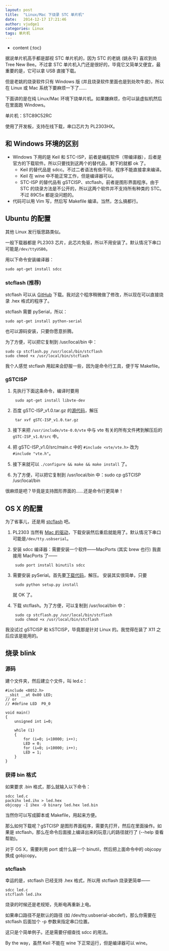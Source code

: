 ```yaml
---
layout: post
title:  "Linux/Mac 下烧录 STC 单片机"
date:   2014-12-17 17:21:46
author: vjudge1
categories: Linux
tags: 单片机
---
```

* content
{:toc}

据说单片机高手都是鄙视 STC 单片机的，因为 STC 的老姚 (姚永平) 喜欢到处 Tree New Bee。不过拿 STC 单片机入门还是很好的，毕竟它又简单又便宜，最重要的是，它可以拿 USB 直接下载。

但是老姚的烧录软件只有 Windows 版 (并且烧录软件里面也是到处吹牛皮)，所以在 Linux 或 Mac 系统下要麻烦一下了……

下面讲的是在纯 Linux/Mac 环境下烧单片机。如果嫌麻烦，你可以装虚拟机然后在里面跑 Windows。




单片机：STC89C52RC

使用了开发板，支持在线下载，串口芯片为 PL2303HX。

## 和 Windows 环境的区别

* Windows 下用的是 Keil 和 STC-ISP，前者是编程软件（带编译器），后者是官方的下载软件。所以只要找到这两个的替代品，剩下的就都 ok 了。
    * Keil 的替代品是 sdcc。不过二者语法有些不同，程序不能直接拿来编译。
    * Keil 在 wine 中不能正常工作，但是编译器可以。
    * STC-ISP 的替代品有 gSTCISP、stcflash，前者是图形界面程序。由于 STC 的烧录方法是不公开的，所以这两个软件并不支持所有种类的 STC。不过 89C5x 都是没问题的。
* 代码可以用 Vim 写，然后写 Makefile 编译。当然，怎么搞都行。

## Ubuntu 的配置

其他 Linux 发行版思路类似。

一般下载器都是 PL2303 芯片，此芯片免驱，所以不用安装了。默认情况下串口可能是`/dev/ttyUSB0`。

用以下命令安装编译器：

    sudo apt-get install sdcc

### stcflash (推荐)

stcflash 可以从 [GitHub](https://github.com/laborer/stcflash) 下载。我对这个程序稍微做了修改，所以现在可以直接烧录 .hex 格式的程序了。

stcflash 需要 pySerial，所以：

    sudo apt-get install python-serial

也可以源码安装，只要你愿意折腾。

为了方便，可以把它复制到 /usr/local/bin 中：

    sudo cp stcflash.py /usr/local/bin/stcflash
    sudo chmod +x /usr/local/bin/stcflash

我个人感觉 stcflash 用起来会舒服一些，因为是命令行工具，便于写 Makefile。

### gSTCISP

1. 先执行下面这条命令，编译时要用

        sudo apt-get install libvte-dev

2. 百度 gSTC-ISP_v1.0.tar.gz 的[源代码](http://forum.ubuntu.org.cn/download/file.php?id=104628&sid=767b624faf73a36c71fcd4f8111773e)，解压

        tar xvf gSTC-ISP_v1.0.tar.gz

3. 接下来把 `/usr/include/vte-0.0/vte` 中与 vte 有关的所有文件拷到解压后的 `gSTC-ISP_v1.0/src` 中。
4. 把 gSTC-ISP_v1.0/src/main.c 中的 `#include <vte/vte.h>` 改为 `#include "vte.h"`。
5. 接下来就可以 `./configure && make && make install` 了。
6. 为了方便，可以把它复制到 /usr/local/bin 中：sudo cp gSTCISP /usr/local/bin

很麻烦是吧？毕竟是支持图形界面的……还是命令行更简单！



## OS X 的配置

为了省事儿，还是用 [stcflash](https://github.com/laborer/stcflash) 吧。

1. PL2303 当然有 [Mac 的驱动](http://www.prolific.com.tw/US/ShowProduct.aspx?p_id=229&pcid=41)，下载安装然后重启就能用了。默认情况下串口可能是`/dev/tty.usbserial`。
2. 安装 sdcc 编译器：需要安装一个软件——MacPorts (其实 brew 也行)
   我直接用 MacPorts 了——

        sudo port install binutils sdcc

3. 需要安装 pySerial。首先要[下载代码](https://pypi.python.org/packages/source/p/pyserial/pyserial-2.7.tar.gz#md5=794506184df83ef2290de0d18803dd11)，解压。
   安装其实很简单，只要

        sudo python setup.py install

   就 OK 了。
4. 下载 stcflash。为了方便，可以复制到 /usr/local/bin 中：

        sudo cp stcflash.py /usr/local/bin/stcflash
        sudo chmod +x /usr/local/bin/stcflash

我没试过 gSTCISP 和 kSTCISP，毕竟那是针对 Linux 的。我觉得在装了 X11 之后应该是能用的。

## 烧录 blink

### 源码

建个文件夹，然后建立个文件，叫 led.c：

    #include <8052.h>
    __sbit __at 0x80 LED;
    // or
    // #define LED  P0_0

    void main()
    {
        unsigned int i=0;

        while (1)
        {
            for (i=0; i<10000; i++);
            LED = 0;
            for (i=0; i<10000; i++);
            LED = 1;
        }
    }

### 获得 bin 格式

如果要求 .bin 格式，那么就输入以下命令：

    sdcc led.c
    packihx led.ihx > led.hex
    objcopy -I ihex -O binary led.hex led.bin

当然你可以写成脚本或 Makefile，用起来方便。

那么如何下载呢？gSTCISP 是图形界面程序，需要先打开，然后在里面操作。如果是 stcflash，那么在命令后面接上编译出来的玩意儿的路径就行了 (--help 查看帮助)。

对于 OS X，需要利用 port 或什么装一个 binutil，然后把上面命令中的 objcopy 换成 gobjcopy。

### stcflash

幸运的是，stcflash 已经支持 .hex 格式，所以用 stcflash 烧录更简单——

    sdcc led.c
    stcflash led.ihx

烧录的时候还是老规矩，先断电再重新上电。

如果串口路径不是默认的路径 (如 /dev/tty.usbserial-abcdef)，那么你需要在 stcflash 后面加个 -p 参数来指定串口位置。

这只是个简单例子。还是需要仔细查找 sdcc 的用法。

By the way，虽然 Keil 不能在 wine 下正常运行，但是编译器可以 wine。
